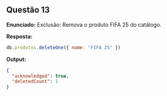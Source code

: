 ## Questão 13

**Enunciado:**
Exclusão: Remova o produto FIFA 25 do catálogo.

**Resposta:**
```js
db.produtos.deleteOne({ nome: "FIFA 25" })
```

**Output:**
```json
{
  "acknowledged": true,
  "deletedCount": 1
}
```
